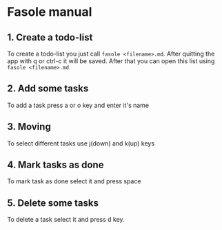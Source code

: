 # Fasole manual
## 1. Create a todo-list
To create a todo-list you just call ```fasole <filename>.md```. After quitting the app with q or ctrl-c it will be saved.
After that you can open this list using ```fasole <filename>.md```
## 2. Add some tasks
To add a task press a or o key and enter it's name
## 3. Moving
To select different tasks use j(down) and k(up) keys
## 4. Mark tasks as done
To mark task as done select it and press space
## 5. Delete some tasks
To delete a task select it and press d key.
